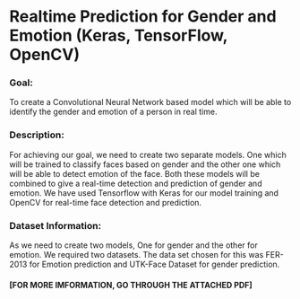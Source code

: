 # Realtime Prediction for Gender and Emotion (Keras, TensorFlow, OpenCV)
### Goal: 
To create a Convolutional Neural Network based model which will be able to identify the gender and emotion of a person in real time.

### Description: 
For achieving our goal, we need to create two separate models. One which will be trained to classify faces based on gender and the other one which will be able to detect emotion of the face. Both these models will be combined to give a real-time detection and prediction of gender and emotion. We have used Tensorflow with Keras for our model training and OpenCV for real-time face detection and prediction. 

### Dataset Information:
As we need to create two models, One for gender and the other for emotion. We required two datasets. The data set chosen for this was FER-2013 for Emotion prediction and UTK-Face Dataset for gender prediction.
  
 #### [FOR MORE IMFORMATION, GO THROUGH THE ATTACHED PDF]
